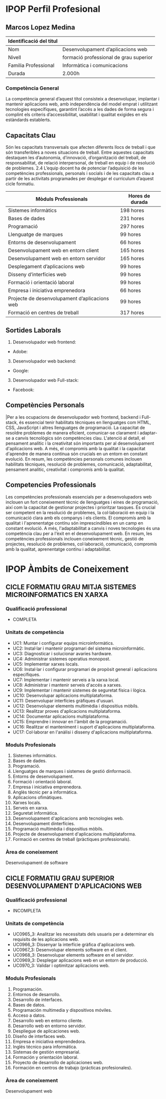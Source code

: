 # IPOP Perfil Profesional
## Marcos Lopez Medina

|Identificació del titul| |
|-----------------------|---|
| Nom  | Desenvolupament d’aplicacions web |
| Nivell | formació professional de grau superior |
| Familia Professional | Informàtica i comunicacions
| Durada | 2.000h |

### Competència General
La competència general d’aquest títol consisteix a desenvolupar, implantar i mantenir 
aplicacions web, amb independència del model emprat i utilitzant tecnologies específiques, 
garantint l’accés a les dades de forma segura i complint els criteris d’accessibilitat, 
usabilitat i qualitat exigides en els estàndards establerts.

## Capacitats Clau
Són les capacitats transversals que afecten diferents llocs de treball i que són transferibles a noves situacions de treball. Entre aquestes capacitats destaquen les d’autonomia, d’innovació, d’organització del treball, de responsabilitat, de relació interpersonal, de treball en equip i de resolució de problemes.
2.4 L’equip docent ha de potenciar l’adquisició de les competències professionals, personals i socials i de les capacitats clau a partir de les activitats programades per desplegar el currículum d’aquest cicle formatiu.

| Mòduls Professionals|Hores de durada|
|---------------------|---------------|
| Sistemes informàtics|	198 hores |
| Bases de dades |	231 hores |
| Programació |	297 hores |
| Llenguatge de marques |	99 hores |
| Entorns de desenvolupament |	66 hores |
| Desenvolupament web en entorn client |	165 hores |
| Desenvolupament web en entorn servidor |	165 hores |
| Desplegament d’aplicacions web |	99 hores |
| Disseny d’interfícies web |	99 hores |
| Formació i orientació laboral |	 99 hores |
| Empresa i iniciativa emprenedora |	66 hores |
| Projecte de desenvolupament d’aplicacions web |	99 hores |
| Formació en centres de treball |	317 hores |



## Sortides Laborals
1.	Desenvolupador web frontend:
- Adobe:

3.	Desenvolupador web backend:
-	Google: 

3.	Desenvolupador web Full-stack:
-	Facebook:

## Competències Personals
|Per a les ocupacions de desenvolupador web frontend, backend i Full-stack, 
és essencial tenir habilitats tècniques en llenguatges com HTML, CSS, JavaScript 
i altres llenguatges de programació. La capacitat de resoldre problemes de manera
eficient, comunicar-se clarament i adaptar-se a canvis tecnològics són competències clau.
L'atenció al detall, el pensament analític i la creativitat són importants per al 
desenvolupament d'aplicacions web. A més, el compromís amb la qualitat i la capacitat 
d'aprendre de manera contínua són crucials en un entorn en constant evolució. 
En resum, les competències personals comunes inclouen habilitats tècniques,
resolució de problemes, comunicació, adaptabilitat, pensament analític, creativitat i
compromís amb la qualitat.

## Competencies Professionals
Les competències professionals essencials per a desenvolupadors web inclouen un fort coneixement tècnic
de llenguatges i eines de programació, així com la capacitat de gestionar projectes i prioritzar tasques.
És crucial ser competent en la resolució de problemes, la col·laboració en equip i la comunicació clara
amb els companys i els clients. El compromís amb la qualitat i l'aprenentatge contínu són imprescindibles
en un camp en constant evolució. A més, l'adaptabilitat a canvis i noves tecnologies és una competència
clau per a l'èxit en el desenvolupament web. En resum, les competències professionals inclouen coneixement
tècnic, gestió de projectes, resolució de problemes, col·laboració, comunicació, compromís amb la qualitat,
aprenentatge contínu i adaptabilitat.

# IPOP Àmbits de Coneixement

## CICLE FORMATIU GRAU MITJA SISTEMES MICROINFORMATICS EN XARXA

### Qualificació professional 
- COMPLETA

### Unitats de competència
- UC1: Muntar i configurar equips microinformàtics.
- UC2: Instal·lar i mantenir programari del sistema microinformàtic.
- UC3: Diagnosticar i solucionar avaries hardware.
- UC4: Administrar sistemes operatius monopost.
- UC5: Implementar xarxes locals.
- UC6: Instal·lar i configurar programari de propòsit general i aplicacions específiques.
- UC7: Implementar i mantenir serveis a la xarxa local.
- UC8: Administrar i mantenir serveis d'accés a xarxes.
- UC9: Implementar i mantenir sistemes de seguretat física i lògica.
- UC10: Desenvolupar aplicacions multiplataforma.
- UC11: Desenvolupar interfícies gràfiques d'usuari.
- UC12: Desenvolupar elements multimèdia i dispositius mòbils.
- UC13: Realitzar proves d'aplicacions multiplataforma.
- UC14: Documentar aplicacions multiplataforma.
- UC15: Emprendre i innovar en l'àmbit de la programació.
- UC16: Realitzar el manteniment i suport d'aplicacions multiplataforma.
- UC17: Col·laborar en l'anàlisi i disseny d'aplicacions multiplataforma.

### Moduls Profesionals
1. Sistemes informàtics.
2. Bases de dades.
3. Programació.
4. Llenguatges de marques i sistemes de gestió dinformació.
5. Entorns de desenvolupament.
6. Formació i orientació laboral.
7. Empresa i iniciativa emprenedora.
8. Anglès tècnic per a informàtica.
9. Aplicacions ofimàtiques.
10. Xarxes locals.
11. Serveis en xarxa.
12. Seguretat informàtica.
13. Desenvolupament d'aplicacions amb tecnologies web.
14. Desenvolupament dinterfícies.
15. Programació multimèdia i dispositius mòbils.
16. Projecte de desenvolupament d'aplicacions multiplataforma.
17. Formació en centres de treball (pràctiques professionals).

### Àrea de coneixement
Desenvolupament de software

## CICLE FORMATIU GRAU SUPERIOR DESENVOLUPAMENT D'APLICACIONS WEB

### Qualificació professional 
- INCOMPLETA

### Unitats de competència
- UC0965_3: Analitzar les necessitats dels usuaris per a determinar els requisits de les aplicacions web.
- UC0966_3: Dissenyar la interfície gràfica d'aplicacions web.
- UC0967_3: Desenvolupar elements software en el client.
- UC0968_3: Desenvolupar elements software en el servidor.
- UC0969_3: Desplegar aplicacions web en un entorn de producció.
- UC0970_3: Validar i optimitzar aplicacions web.

### Moduls Profesionals
1. Programación.
2. Entornos de desarrollo.
3. Desarrollo de interfaces.
4. Bases de datos.
5. Programación multimedia y dispositivos móviles.
6. Acceso a datos.
7. Desarrollo web en entorno cliente.
8. Desarrollo web en entorno servidor.
9. Despliegue de aplicaciones web.
10. Diseño de interfaces web.
11. Empresa e iniciativa emprendedora.
12. Inglés técnico para informática.
13. Sistemas de gestión empresarial.
14. Formación y orientación laboral.
15. Proyecto de desarrollo de aplicaciones web.
16. Formación en centros de trabajo (prácticas profesionales).

### Àrea de coneixement
Desenvolupament web



